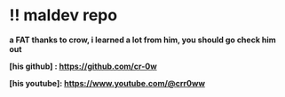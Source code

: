 # ‼️ maldev repo 

**a FAT thanks to crow, i learned a lot from him, you should go check him out**

**[his github] : https://github.com/cr-0w**

**[his youtube]: https://www.youtube.com/@crr0ww**
